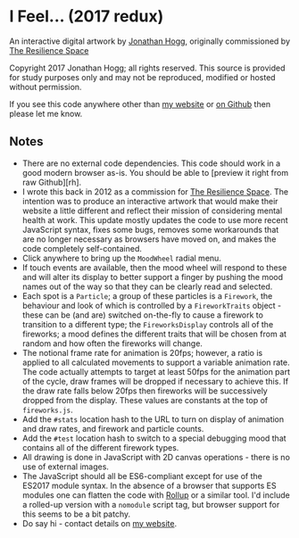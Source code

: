 
# I Feel... (2017 redux)

An interactive digital artwork by [Jonathan Hogg][jh],
originally commissioned by [The Resilience Space][rs]

Copyright 2017 Jonathan Hogg; all rights reserved. This source is provided
for study purposes only and may not be reproduced, modified or hosted
without permission.

If you see this code anywhere other than [my website][jh] or [on Github][gh]
then please let me know.

[jh]: https://www.jonathanhogg.com/
[rs]: http://www.theresiliencespace.com/
[gh]: https://github.com/jonathanhogg/i-feel

## Notes

- There are no external code dependencies. This code should work in a good
modern browser as-is. You should be able to [preview it right from raw
Github][rh].
- I wrote this back in 2012 as a commission for [The Resilience Space][rs].
The intention was to produce an interactive artwork that would make their
website a little different and reflect their mission of considering mental
health at work. This update mostly updates the code to use more recent
JavaScript syntax, fixes some bugs, removes some workarounds that are no
longer necessary as browsers have moved on, and makes the code completely
self-contained.
- Click anywhere to bring up the `MoodWheel` radial menu.
- If touch events are available, then the mood wheel will respond to these
and will alter its display to better support a finger by pushing the mood
names out of the way so that they can be clearly read and selected.
- Each spot is a `Particle`; a group of these particles is a `Firework`,
the behaviour and look of which is controlled by a `FireworkTraits` object -
these can be (and are) switched on-the-fly to cause a firework to transition
to a different type; the `FireworksDisplay` controls all of the fireworks;
a mood defines the different traits that will be chosen from at random and
how often the fireworks will change.
- The notional frame rate for animation is 20fps; however, a ratio is applied
to all calculated movements to support a variable animation rate. The code
actually attempts to target at least 50fps for the animation part of the
cycle, draw frames will be dropped if necessary to achieve this. If the draw
rate falls below 20fps then fireworks will be successively dropped from the
display. These values are constants at the top of `fireworks.js`.
- Add the `#stats` location hash to the URL to turn on display of animation
and draw rates, and firework and particle counts.
- Add the `#test` location hash to switch to a special debugging mood that
contains all of the different firework types.
- All drawing is done in JavaScript with 2D canvas operations - there is no
use of external images.
- The JavaScript should all be ES6-compliant except for use of the ES2017 
module syntax. In the absence of a browser that supports ES modules one can
flatten the code with [Rollup][rl] or a similar tool. I'd include a rolled-up
version with a `nomodule` script tag, but browser support for this seems to
be a bit patchy.
- Do say hi - contact details on [my website][jh].

[rg]: https://rawgit.com/jonathanhogg/i-feel/master/feel.html
[rl]: https://github.com/rollup/rollup

